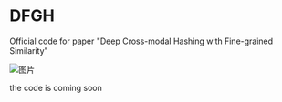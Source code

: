 # DFGH
Official code for paper "Deep Cross-modal Hashing with Fine-grained Similarity"

![图片](https://github.com/QingqiuLi/DFGH/blob/15c971d0f997e965bba391c8d020ecf1c4fa2674/%E5%9B%BE.png)

the code is coming soon
